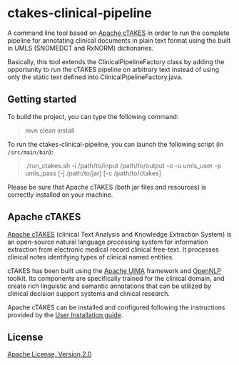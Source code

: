 # ctakes-clinical-pipeline
A command line tool based on [Apache cTAKES](http://ctakes.apache.org/) in order to run the complete pipeline for annotating clinical documents in plain text format using the built in UMLS (SNOMEDCT and RxNORM) dictionaries. 

Basically, this tool extends the ClinicalPipelineFactory class by adding the opportunity to run the cTAKES pipeline on arbitrary text instead of using only the static text defined into ClinicalPipelineFactory.java.

## Getting started

To build the project, you can type the following command:

> mvn clean install

To run the ctakes-clinical-pipeline, you can launch the following script (in `/src/main/bin`):

> ./run_ctakes.sh -i /path/to/input /path/to/output -o -u umls_user -p umls_pass [-j /path/to/jar] [-c /path/to/ctakes]

Please be sure that Apache cTAKES (both jar files and resources) is correctly installed on your machine.

## Apache cTAKES

[Apache cTAKES](http://ctakes.apache.org/) (clinical Text Analysis and Knowledge Extraction System) is an open-source natural language processing system for information extraction from electronic medical record clinical free-text. It processes clinical notes identifying types of clinical named entities.

cTAKES has been built using the [Apache UIMA](https://uima.apache.org/) framework and [OpenNLP](https://opennlp.apache.org/) toolkit. Its components are specifically trained for the clinical domain, and create rich linguistic and semantic annotations that can be utilized by clinical decision support systems and clinical research.

Apache cTAKES can be installed and configured following the instructions provided by the [User Installation guide](https://cwiki.apache.org/confluence/display/CTAKES/cTAKES+3.2+User+Install+Guide).

## License

[Apache License, Version 2.0](http://www.apache.org/licenses/LICENSE-2.0)
